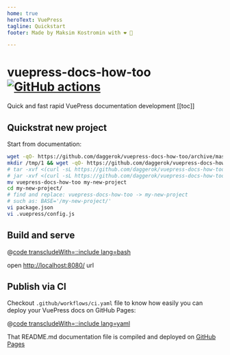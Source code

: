 ```yaml
---
home: true
heroText: VuePress
tagline: Quickstart
footer: Made by Maksim Kostromin with ❤️ 🤘

---
```


# vuepress-docs-how-too [![GitHub actions](https://github.com/daggerok/vuepress-docs-how-too/actions/workflows/ci.yaml/badge.svg)](https://github.com/daggerok/vuepress-docs-how-too/actions/workflows/ci.yaml)

Quick and fast rapid VuePress documentation development
[[toc]]

<!--
## Table of Content
* [VuePress docs](#vuepress-docs)
-->

## Quickstrat new project

Start from documentation:

```bash
wget -qO- https://github.com/daggerok/vuepress-docs-how-too/archive/master.zip | tar xvf -
mkdir /tmp/1 && wget -qO- https://github.com/daggerok/vuepress-docs-how-too/archive/master.zip | tar xvf - -C $_
# tar -xvf <(curl -sL https://github.com/daggerok/vuepress-docs-how-too/archive/master.zip)
# jar -xvf <(curl -sL https://github.com/daggerok/vuepress-docs-how-too/archive/master.zip)
mv vuepress-docs-how-too my-new-project
cd my-new-project/
# find and replace: vuepress-docs-how-too -> my-new-project
# such as: BASE='/my-new-project/'
vi package.json
vi .vuepress/config.js
```

## Build and serve

@[code transcludeWith=::include lang=bash](@/code-snippet.sh)

open [http://localhost:8080/](http://localhost:8080/) url

## Publish via CI

Checkout `.github/workflows/ci.yaml` file to know how easily you can deploy your VuePress docs on GitHub Pages:

@[code transcludeWith=::include lang=yaml](@/.github/workflows/ci.yaml)

That README.md documentation file is compiled and deployed on [GitHub Pages](https://daggerok.github.io/vuepress-docs-how-too/)
